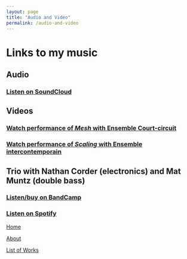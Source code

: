 ```yaml
---
layout: page
title: "Audio and Video"
permalink: /audio-and-video
---
```


# Links to my music

## Audio

### [Listen on SoundCloud](https://soundcloud.com/matthewtmonaco)

## Videos

### [Watch performance of *Mesh* with Ensemble Court-circuit](https://www.youtube.com/watch?v=RuL0ushx5a0&list=RDRuL0ushx5a0&start_radio=1&ab_channel=Royaumont)

### [Watch performance of *Scaling* with Ensemble intercontemporain](https://www.youtube.com/watch?v=t6OVz_XPd8w&list=RDt6OVz_XPd8w&start_radio=1&ab_channel=MatthewMonaco)

## Trio with Nathan Corder (electronics) and Mat Muntz (double bass)

### [Listen/buy on BandCamp](https://cmmtrio.bandcamp.com/album/live-in-berkeley)

### [Listen on Spotify](https://cmmtrio.bandcamp.com/album/live-in-berkeley)

[Home](/)

[About](/about)

[List of Works](/list-of-works)
